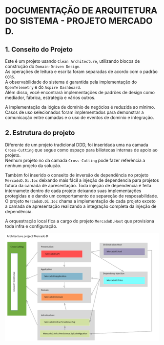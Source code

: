 # DOCUMENTAÇÃO DE ARQUITETURA DO SISTEMA - PROJETO MERCADO D.

## 1. Conseito do Projeto

Este é um projeto usando `Clean Architecture`, utilizando blocos de construção do `Domain-Driven Design`. \
As operações de leitura e escrita foram separadas de acordo com o padrão `CQRS`. \
A observabilidade do sistema é garantida pela implementação do `OpenTelemetry` e do `Aspire Dashboard`. \
Além disso, você encontrará implementações de padrões de design como mediador, fábrica, estratégia e vários outros. 

A implementação da lógica de domínio de negócios é reduzida ao mínimo. \
Casos de uso selecionados foram implementados para demonstrar a comunicação entre camadas e o uso de eventos de domínio e integração.

## 2. Estrutura do projeto

Diferente de um projeto tradicional DDD, foi inseridada uma na camada `Cross-Cutting` que segue como espaço para 
biliotecas internas de apoio ao projeto. \
Nenhum projeto no da camada `Cross-Cutting` pode fazer referência a nenhum projeto da solução.

Também foi inserido o conseito de inversão de dependência no projeto `MercadoD.Di.Ioc` deixando mais fácil a injeção de 
dependencia para projetos futura da camada de apresentação.
Toda injeção de dependencia é feita internamete dentro de cada projeto deixando suas implementações protegidas e
e dando um comportamento de separeção de resposabilidade. \
O projeto `MercadoD.Di.Ioc` chama a implementação de cada projeto exceto a camada de apresentação realizando 
a integração completa da injeção de dependência.

A orquestração local fica a cargo do projeto `MercadoD.Host` que provisiona toda infra e configuração.

![Diagrama de Arquitetura](ArcMercadoD.png)
